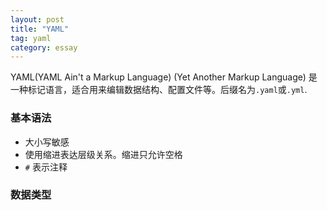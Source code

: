 ```yaml
---
layout: post
title: "YAML"
tag: yaml
category: essay
---
```


YAML(YAML Ain't a Markup Language) (Yet Another Markup Language) 是一种标记语言，适合用来编辑数据结构、配置文件等。后缀名为`.yaml`或`.yml`. 

### 基本语法

- 大小写敏感
- 使用缩进表达层级关系。缩进只允许空格
- `#` 表示注释

### 数据类型

